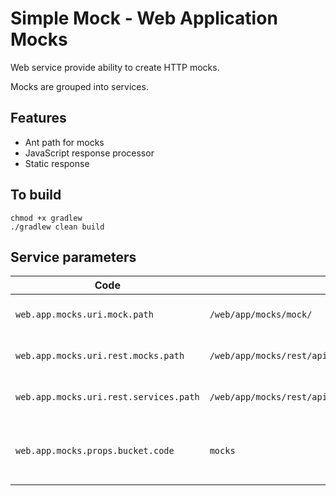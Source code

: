 # Simple Mock - Web Application Mocks

Web service provide ability to create HTTP mocks.

Mocks are grouped into services.

## Features

* Ant path for mocks
* JavaScript response processor
* Static response

## To build

```shell
chmod +x gradlew
./gradlew clean build
```

## Service parameters

| Code                                   | Value                                                 | Description                        |
|----------------------------------------|-------------------------------------------------------|------------------------------------|
| `web.app.mocks.uri.mock.path`          | `/web/app/mocks/mock/`                                | Url for mocks request              |
| `web.app.mocks.uri.rest.mocks.path`    | `/web/app/mocks/rest/api/services/{serviceId}/mocks/` | Url for Rest mocks request         |
| `web.app.mocks.uri.rest.services.path` | `/web/app/mocks/rest/api/services/`                   | Url for Rest services request      |
| `web.app.mocks.props.bucket.code`      | `mocks`                                               | Used bucket code for mocks storing |
